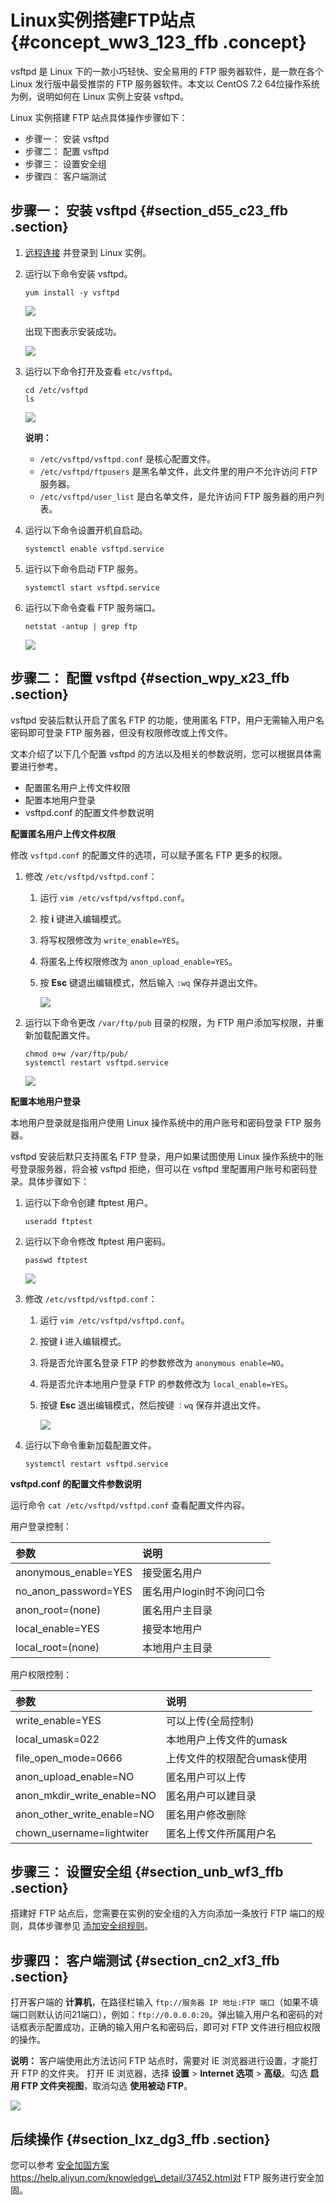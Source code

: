 # Linux实例搭建FTP站点 {#concept_ww3_123_ffb .concept}

vsftpd 是 Linux 下的一款小巧轻快、安全易用的 FTP 服务器软件，是一款在各个 Linux 发行版中最受推崇的 FTP 服务器软件。本文以 CentOS 7.2 64位操作系统为例，说明如何在 Linux 实例上安装 vsftpd。

Linux 实例搭建 FTP 站点具体操作步骤如下：

-   步骤一： 安装 vsftpd
-   步骤二： 配置 vsftpd
-   步骤三： 设置安全组
-   步骤四： 客户端测试

## 步骤一： 安装 vsftpd {#section_d55_c23_ffb .section}

1.  [远程连接](../../../../intl.zh-CN/用户指南/连接实例/使用用户名密码验证连接Linux实例.md#) 并登录到 Linux 实例。
2.  运行以下命令安装 vsftpd。

    ```
    yum install -y vsftpd
    ```

    ![](http://static-aliyun-doc.oss-cn-hangzhou.aliyuncs.com/assets/img/21756/153804699912597_zh-CN.png)

    出现下图表示安装成功。

    ![](http://static-aliyun-doc.oss-cn-hangzhou.aliyuncs.com/assets/img/21756/153804699912598_zh-CN.png)

3.  运行以下命令打开及查看 `etc/vsftpd`。

    ```
    cd /etc/vsftpd
    ls
    ```

    ![](http://static-aliyun-doc.oss-cn-hangzhou.aliyuncs.com/assets/img/21756/153804699912599_zh-CN.png)

    **说明：** 

    -   `/etc/vsftpd/vsftpd.conf` 是核心配置文件。
    -   `/etc/vsftpd/ftpusers` 是黑名单文件，此文件里的用户不允许访问 FTP 服务器。
    -   `/etc/vsftpd/user_list` 是白名单文件，是允许访问 FTP 服务器的用户列表。
4.  运行以下命令设置开机自启动。

    ```
    systemctl enable vsftpd.service
    ```

5.  运行以下命令启动 FTP 服务。

    ```
    systemctl start vsftpd.service
    ```

6.  运行以下命令查看 FTP 服务端口。

    ```
    netstat -antup | grep ftp
    ```

    ![](http://static-aliyun-doc.oss-cn-hangzhou.aliyuncs.com/assets/img/21756/153804699912600_zh-CN.png)


## 步骤二： 配置 vsftpd {#section_wpy_x23_ffb .section}

vsftpd 安装后默认开启了匿名 FTP 的功能，使用匿名 FTP，用户无需输入用户名密码即可登录 FTP 服务器，但没有权限修改或上传文件。

文本介绍了以下几个配置 vsftpd 的方法以及相关的参数说明，您可以根据具体需要进行参考。

-   配置匿名用户上传文件权限
-   配置本地用户登录
-   vsftpd.conf 的配置文件参数说明

**配置匿名用户上传文件权限**

修改 `vsftpd.conf` 的配置文件的选项，可以赋予匿名 FTP 更多的权限。

1.  修改 `/etc/vsftpd/vsftpd.conf`：
    1.  运行 `vim /etc/vsftpd/vsftpd.conf`。
    2.  按 **i** 键进入编辑模式。
    3.  将写权限修改为 `write_enable=YES`。
    4.  将匿名上传权限修改为 `anon_upload_enable=YES`。
    5.  按 **Esc** 键退出编辑模式，然后输入 `:wq` 保存并退出文件。

        ![](http://static-aliyun-doc.oss-cn-hangzhou.aliyuncs.com/assets/img/21756/153804700012602_zh-CN.png)

2.  运行以下命令更改 `/var/ftp/pub` 目录的权限，为 FTP 用户添加写权限，并重新加载配置文件。

    ```
    chmod o+w /var/ftp/pub/
    systemctl restart vsftpd.service
    ```

    ![](http://static-aliyun-doc.oss-cn-hangzhou.aliyuncs.com/assets/img/21756/153804700012603_zh-CN.png)


**配置本地用户登录**

本地用户登录就是指用户使用 Linux 操作系统中的用户账号和密码登录 FTP 服务器。

vsftpd 安装后默只支持匿名 FTP 登录，用户如果试图使用 Linux 操作系统中的账号登录服务器，将会被 vsftpd 拒绝，但可以在 vsftpd 里配置用户账号和密码登录。具体步骤如下：

1.  运行以下命令创建 ftptest 用户。

    ```
    useradd ftptest
    ```

2.  运行以下命令修改 ftptest 用户密码。

    ```
    passwd ftptest
    ```

    ![](http://static-aliyun-doc.oss-cn-hangzhou.aliyuncs.com/assets/img/21756/153804700012604_zh-CN.png)

3.  修改 `/etc/vsftpd/vsftpd.conf`：
    1.  运行 `vim /etc/vsftpd/vsftpd.conf`。
    2.  按键 **i** 进入编辑模式。
    3.  将是否允许匿名登录 FTP 的参数修改为 `anonymous enable=NO`。
    4.  将是否允许本地用户登录 FTP 的参数修改为 `local_enable=YES`。
    5.  按键 **Esc** 退出编辑模式，然后按键 `：wq` 保存并退出文件。

        ![](http://static-aliyun-doc.oss-cn-hangzhou.aliyuncs.com/assets/img/21756/153804700012605_zh-CN.png)

4.  运行以下命令重新加载配置文件。

    ```
    systemctl restart vsftpd.service
    ```


**vsftpd.conf 的配置文件参数说明**

运行命令 `cat /etc/vsftpd/vsftpd.conf` 查看配置文件内容。

用户登录控制：

|参数|说明|
|:-|:-|
|anonymous\_enable=YES|接受匿名用户|
|no\_anon\_password=YES|匿名用户login时不询问口令|
|anon\_root=\(none\)|匿名用户主目录|
|local\_enable=YES|接受本地用户|
|local\_root=\(none\)|本地用户主目录|

用户权限控制：

|参数|说明|
|:-|:-|
|write\_enable=YES|可以上传\(全局控制\)|
|local\_umask=022|本地用户上传文件的umask|
|file\_open\_mode=0666|上传文件的权限配合umask使用|
|anon\_upload\_enable=NO|匿名用户可以上传|
|anon\_mkdir\_write\_enable=NO|匿名用户可以建目录|
|anon\_other\_write\_enable=NO|匿名用户修改删除|
|chown\_username=lightwiter|匿名上传文件所属用户名|

## 步骤三： 设置安全组 {#section_unb_wf3_ffb .section}

搭建好 FTP 站点后，您需要在实例的安全组的入方向添加一条放行 FTP 端口的规则，具体步骤参见 [添加安全组规则](../../../../intl.zh-CN/用户指南/安全组/添加安全组规则.md#)。

## 步骤四： 客户端测试 {#section_cn2_xf3_ffb .section}

打开客户端的 **计算机**，在路径栏输入 `ftp://服务器 IP 地址:FTP 端口`（如果不填端口则默认访问21端口），例如：`ftp://0.0.0.0:20`。弹出输入用户名和密码的对话框表示配置成功，正确的输入用户名和密码后，即可对 FTP 文件进行相应权限的操作。

**说明：** 客户端使用此方法访问 FTP 站点时，需要对 IE 浏览器进行设置，才能打开 FTP 的文件夹。 打开 IE 浏览器，选择 **设置** \> **Internet 选项** \> **高级**。勾选 **启用 FTP 文件夹视图**，取消勾选 **使用被动 FTP**。

![](http://static-aliyun-doc.oss-cn-hangzhou.aliyuncs.com/assets/img/21756/153804700012606_zh-CN.png)

## 后续操作 {#section_lxz_dg3_ffb .section}

您可以参考 [安全加固方案](https://www.alibabacloud.com/help/zh/doc-detail/37452.htm) https://help.aliyun.com/knowledge\_detail/37452.html对 FTP 服务进行安全加固。

